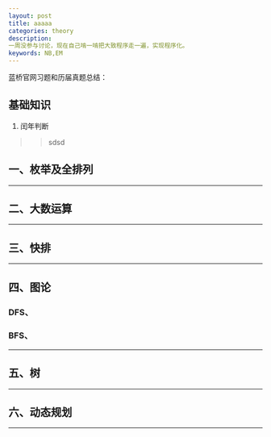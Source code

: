 ```yaml
---
layout: post
title: aaaaa
categories: theory
description: 
一周没参与讨论，现在自己啃一啃把大致程序走一遍，实现程序化。
keywords: NB,EM
---
```


蓝桥官网习题和历届真题总结：

## 基础知识

1. 闰年判断
>>sdsd


## 一、枚举及全排列

---

## 二、大数运算

---

## 三、快排

---

## 四、图论

### DFS、


### BFS、

---

## 五、树

---

## 六、动态规划

---


